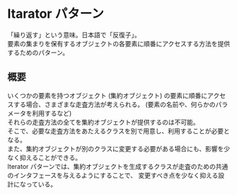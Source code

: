 # Itarator パターン
「繰り返す」という意味。日本語で「反復子」。  
要素の集まりを保有するオブジェクトの各要素に順番にアクセスする方法を提供するためのパターン。  

## 概要
いくつかの要素を持つオブジェクト (集約オブジェクト) の要素に順番にアクセスする場合、さまざまな走査方法が考えられる。 (要素の名前や、何らかのパラメータを利用するなど)  
それらの走査方法の全てを集約オブジェクトが提供するのは不可能。  
そこで、必要な走査方法をあたえるクラスを別で用意し、利用することが必要となる。  
また、集約オブジェクトが別のクラスに変更する必要がある場合にも、影響を少なく抑えることができる。  
Iterator パターンでは、集約オブジェクトを生成するクラスが走査のための共通のインタフェースを与えるようにすることで、 変更すべき点を少なく抑える設計になっている。  
